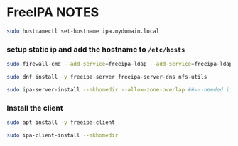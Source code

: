 # FreeIPA NOTES



```bash
sudo hostnamectl set-hostname ipa.mydomain.local
```
### setup static ip and add the hostname to `/etc/hosts`

```bash
sudo firewall-cmd --add-service=freeipa-ldap --add-service=freeipa-ldaps --permanent
```

```bash
sudo dnf install -y freeipa-server freeipa-server-dns nfs-utils
```

```bash
sudo ipa-server-install --mkhomedir --allow-zone-overlap ##<--needed if domain is already registered elsewhere
```
### Install the client

```bash
sudo apt install -y freeipa-client
```
```bash
sudo ipa-client-install --mkhomedir
```
